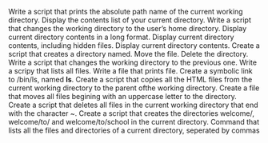 Write a script that prints the absolute path name of the current working directory.
Display the contents list of your current directory.
Write a script that changes the working directory to the user’s home directory.
Display current directory contents in a long format.
Display current directory contents, including hidden files.
Display current directory contents.
Create a script that creates a directory named.
Move the file.
Delete the directory.
Write a script that changes the working directory to the previous one.
Write a scripy that lists all files.
Write a file that prints file.
Create a symbolic link to /bin/ls, named __ls__.
Create a script that copies all the HTML files from the current working directory to the parent ofthe working directory.
Create a file that moves all files begining with an uppercase letter to the directory.
Create a script that deletes all files in the current working directory that end with the character ~.
Create a script that creates the directories welcome/, welcome/to/ and welcome/to/school in the current directory.
Command that lists all the files and directories of a current directory, seperated by commas
